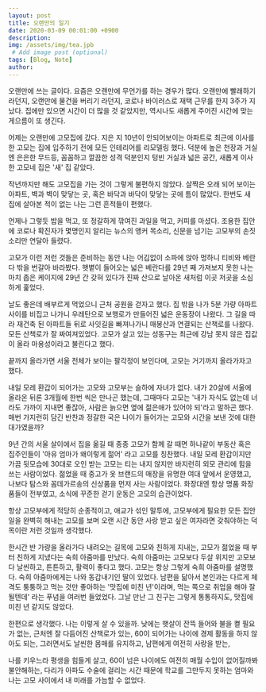 ```yaml
---
layout: post
title: 오랜만의 일기
date: 2020-03-09 00:01:00 +0900
description:
img: /assets/img/tea.jpb
 # Add image post (optional)
tags: [Blog, Note]
author:
---
```


오랜만에 쓰는 글이다. 
요즘은 오랜만에 무언가를 하는 경우가 많다. 
오랜만에 빨래하기 라던지, 오랜만에 물건을 버리기 라던지, 
코로나 바이러스로 재택 근무를 한지 3주가 지났다. 집에만 있으면 시간이 더 많을 것 같았지만, 역시나도 새롭게 주어진 시간에 맞는 게으름이 또 생긴다. 

어제는 오랜만에 고모집에 갔다. 지은 지 10년이 안되어보이는 아파트로 최근에 이사를 한 고모는 집에 입주하기 전에 모든 인테리어를 리모델링 했다. 덕분에 높은 천장과 거실엔 은은한 무드등, 꼼꼼하고 깔끔한 성격 덕분인지 텅빈 거실과 넓은 공간, 새롭게 이사한 고모네 집은 '새' 집 같았다. 

작년까지만 해도 고모집을 가는 것이 그렇게 불편하지 않았다. 살짝은 오래 되어 보이는 아파트, 벽과 벽이 맞닿는 곳, 혹은 바닥과 바닥이 맞닿는 곳에 틈이 많았다. 한번도 새 집에 살아본 적이 없는 나는 그런 흔적들이 편했다. 

언제나 그렇듯 밥을 먹고, 또 정갈하게 깎여진 과일을 먹고, 커피를 마셨다. 조용한 집안에 코로나 확진자가 몇명인지 알리는 뉴스의 앵커 목소리, 신문을 넘기는 고모부의 손짓 소리만 연달아 들렸다.

고모가 이런 저런 것들은 준비하는 동안 나는 어김없이 소파에 앉아 멍하니 티비와 베란다 밖을 번갈아 바라봤다. 햇볕이 들어오는 넓은 베란다를 29년 째 가져보지 못한 나는 마치 좁은 케이지에 29년 간 갖혀 있다가 진짜 산으로 날아온 새처럼 이곳 저곳을 소심하게 훑었다. 

날도 좋은데 배부르게 먹었으니 근처 공원을 걷자고 했다. 집 밖을 나가 5분 가량 아파트 사이를 비집고 나가니 우레탄으로 보행로가 만들어진 넓은 운동장이 나왔다. 그 길을 따라 재건축 된 아파트들 뒤로 사잇길을 빠져나가니 매봉산과 연결되는 산책로를 나왔다. 모든 산책로가 잘 짜여져있었다. 고모가 살고 있는 성동구는 최근에 강남 못지 않은 집값이 올라 마용성이라고 불린다고 했다. 

끝까지 올라가면 서울 전체가 보이는 팔각정이 보인다며, 고모는 거기까지 올라가자고 했다. 

내일 모레 환갑이 되어가는 고모와 고모부는 슬하에 자녀가 없다. 내가 20살에 서울에 올라온 뒤론 3개월에 한번 씩은 만나곤 했는데, 그때마다 고모는 '내가 자식도 없는데 너라도 가까이 지내면 좋잖아, 사람은 늙으면 옆에 젊은애가 있어야 되'라고 말하곤 했다. 매번 가지런히 담긴 반찬과 정갈한 국은 나이가 들어가는 고모와 시간을 보낸 것에 대한 대가였을까?

9년 간의 서울 살이에서 집을 옮길 때 종종 고모가 함께 갈 때면 하나같이 부동산 혹은 집주인들이 '아유 엄마가 왜이렇게 젊어' 라고 고모를 칭찬했다. 내일 모레 환갑이지만 가끔 뒷모습에 30대로 오인 받는 고모는 티는 내지 않지만 바지런히 외모 관리에 힘을 쓰는 사람이었다. 
젊었을 때 중고가 옷 브랜드의 매장을 유명한 여대 앞에서 운영했고, 나보다 탐스와 꼼데가르송의 신상품을 먼저 사는 사람이었다. 화장대엔 항상 명품 화장품들이 전부였고, 소식에 꾸준한 걷기 운동은 고모의 습관이었다. 

항상 고모부에게 적당히 순종적이고, 애교가 섞인 말투에, 고모부에게 필요한 모든 집안일을 완벽히 해내는 고모를 보며 오랜 시간 동안 사랑 받고 싶은 여자라면 갖춰야하는 덕목이란 저런 것일까 생각했다. 

한시간 반 가량을 올라가다 내려오는 길목에 고모와 친하게 지내는, 고모가 젊었을 때 부터 친하게 지냈다는 숙희 아줌마를 만났다. 숙희 아줌마는 고모보다 두살 위지만 고모보다 날씬하고, 튼튼하고, 활력이 좋다고 했다. 고모는 항상 그렇게 숙희 아줌마를 설명했다. 
숙희 아줌마에게는 나와 동갑내기인 딸이 있었다. 남편을 닮아서 본인과는 다르게 체격도 퉁퉁하고 먹는 것만 좋아하는 '맛집에 미친 년'이라며, 먹는 쪽으로 취업을 해야 잘될텐데' 라는 푸념을 여러번 들었었다. 그날 만난 그 친구는 그렇게 통통하지도, 맛집에 미친 년 같지도 않았다. 

한편으로 생각했다. 나는 이렇게 살 수 있을까.
낮에는 햇살이 잔뜩 들어와 불을 켤 필요가 없는, 근처엔 잘 다듬어진 산책로가 있는, 60이 되어가는 나이에 경제 활동을 하지 않아도 되는, 그러면서도 날씬한 몸매를 유지하고, 남편에게 여전히 사랑을 받는,

나를 키우느라 평생을 힘들게 살고, 60이 넘은 나이에도 여전히 매월 수입이 없어질까봐 불안해하는, 다리가 아파도 수술에 걸리는 시간 때문에 학교를 그만두지 못하는 엄마와 나는 고모 사이에서 내 미래를 가늠할 수 없었다. 





















